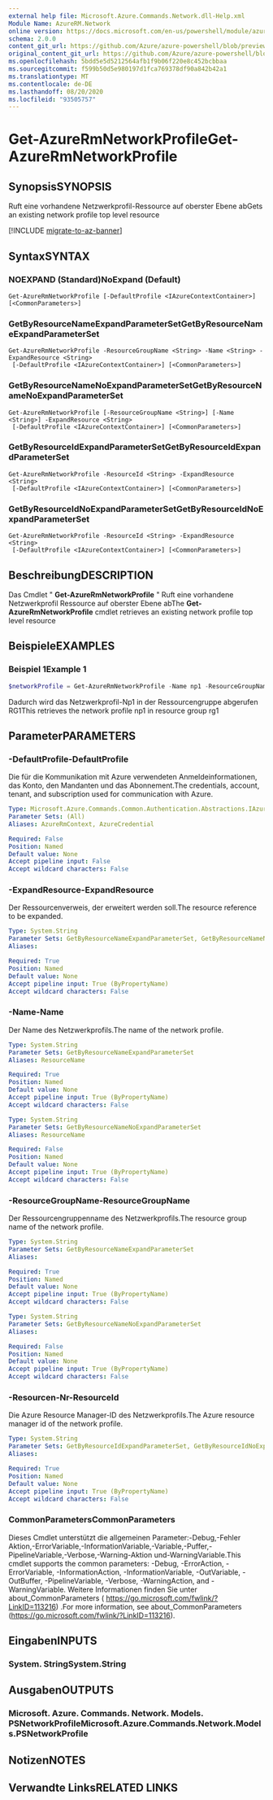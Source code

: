 ```yaml
---
external help file: Microsoft.Azure.Commands.Network.dll-Help.xml
Module Name: AzureRM.Network
online version: https://docs.microsoft.com/en-us/powershell/module/azurerm.network/get-azurermnetworkprofile
schema: 2.0.0
content_git_url: https://github.com/Azure/azure-powershell/blob/preview/src/ResourceManager/Network/Commands.Network/help/Get-AzureRmNetworkProfile.md
original_content_git_url: https://github.com/Azure/azure-powershell/blob/preview/src/ResourceManager/Network/Commands.Network/help/Get-AzureRmNetworkProfile.md
ms.openlocfilehash: 5bdd5e5d5212564afb1f9b06f220e8c452bcbbaa
ms.sourcegitcommit: f599b50d5e980197d1fca769378df90a842b42a1
ms.translationtype: MT
ms.contentlocale: de-DE
ms.lasthandoff: 08/20/2020
ms.locfileid: "93505757"
---
```

# <span data-ttu-id="f9cec-101">Get-AzureRmNetworkProfile</span><span class="sxs-lookup"><span data-stu-id="f9cec-101">Get-AzureRmNetworkProfile</span></span>

## <span data-ttu-id="f9cec-102">Synopsis</span><span class="sxs-lookup"><span data-stu-id="f9cec-102">SYNOPSIS</span></span>
<span data-ttu-id="f9cec-103">Ruft eine vorhandene Netzwerkprofil-Ressource auf oberster Ebene ab</span><span class="sxs-lookup"><span data-stu-id="f9cec-103">Gets an existing network profile top level resource</span></span>

[!INCLUDE [migrate-to-az-banner](../../includes/migrate-to-az-banner.md)]

## <span data-ttu-id="f9cec-104">Syntax</span><span class="sxs-lookup"><span data-stu-id="f9cec-104">SYNTAX</span></span>

### <span data-ttu-id="f9cec-105">NOEXPAND (Standard)</span><span class="sxs-lookup"><span data-stu-id="f9cec-105">NoExpand (Default)</span></span>
```
Get-AzureRmNetworkProfile [-DefaultProfile <IAzureContextContainer>] [<CommonParameters>]
```

### <span data-ttu-id="f9cec-106">GetByResourceNameExpandParameterSet</span><span class="sxs-lookup"><span data-stu-id="f9cec-106">GetByResourceNameExpandParameterSet</span></span>
```
Get-AzureRmNetworkProfile -ResourceGroupName <String> -Name <String> -ExpandResource <String>
 [-DefaultProfile <IAzureContextContainer>] [<CommonParameters>]
```

### <span data-ttu-id="f9cec-107">GetByResourceNameNoExpandParameterSet</span><span class="sxs-lookup"><span data-stu-id="f9cec-107">GetByResourceNameNoExpandParameterSet</span></span>
```
Get-AzureRmNetworkProfile [-ResourceGroupName <String>] [-Name <String>] -ExpandResource <String>
 [-DefaultProfile <IAzureContextContainer>] [<CommonParameters>]
```

### <span data-ttu-id="f9cec-108">GetByResourceIdExpandParameterSet</span><span class="sxs-lookup"><span data-stu-id="f9cec-108">GetByResourceIdExpandParameterSet</span></span>
```
Get-AzureRmNetworkProfile -ResourceId <String> -ExpandResource <String>
 [-DefaultProfile <IAzureContextContainer>] [<CommonParameters>]
```

### <span data-ttu-id="f9cec-109">GetByResourceIdNoExpandParameterSet</span><span class="sxs-lookup"><span data-stu-id="f9cec-109">GetByResourceIdNoExpandParameterSet</span></span>
```
Get-AzureRmNetworkProfile -ResourceId <String> -ExpandResource <String>
 [-DefaultProfile <IAzureContextContainer>] [<CommonParameters>]
```

## <span data-ttu-id="f9cec-110">Beschreibung</span><span class="sxs-lookup"><span data-stu-id="f9cec-110">DESCRIPTION</span></span>
<span data-ttu-id="f9cec-111">Das Cmdlet " **Get-AzureRmNetworkProfile** " Ruft eine vorhandene Netzwerkprofil Ressource auf oberster Ebene ab</span><span class="sxs-lookup"><span data-stu-id="f9cec-111">The **Get-AzureRmNetworkProfile** cmdlet retrieves an existing network profile top level resource</span></span>

## <span data-ttu-id="f9cec-112">Beispiele</span><span class="sxs-lookup"><span data-stu-id="f9cec-112">EXAMPLES</span></span>

### <span data-ttu-id="f9cec-113">Beispiel 1</span><span class="sxs-lookup"><span data-stu-id="f9cec-113">Example 1</span></span>
```powershell
$networkProfile = Get-AzureRmNetworkProfile -Name np1 -ResourceGroupName rg1
```

<span data-ttu-id="f9cec-114">Dadurch wird das Netzwerkprofil-Np1 in der Ressourcengruppe abgerufen RG1</span><span class="sxs-lookup"><span data-stu-id="f9cec-114">This retrieves the network profile np1 in resource group rg1</span></span>

## <span data-ttu-id="f9cec-115">Parameter</span><span class="sxs-lookup"><span data-stu-id="f9cec-115">PARAMETERS</span></span>

### <span data-ttu-id="f9cec-116">-DefaultProfile</span><span class="sxs-lookup"><span data-stu-id="f9cec-116">-DefaultProfile</span></span>
<span data-ttu-id="f9cec-117">Die für die Kommunikation mit Azure verwendeten Anmeldeinformationen, das Konto, den Mandanten und das Abonnement.</span><span class="sxs-lookup"><span data-stu-id="f9cec-117">The credentials, account, tenant, and subscription used for communication with Azure.</span></span>

```yaml
Type: Microsoft.Azure.Commands.Common.Authentication.Abstractions.IAzureContextContainer
Parameter Sets: (All)
Aliases: AzureRmContext, AzureCredential

Required: False
Position: Named
Default value: None
Accept pipeline input: False
Accept wildcard characters: False
```

### <span data-ttu-id="f9cec-118">-ExpandResource</span><span class="sxs-lookup"><span data-stu-id="f9cec-118">-ExpandResource</span></span>
<span data-ttu-id="f9cec-119">Der Ressourcenverweis, der erweitert werden soll.</span><span class="sxs-lookup"><span data-stu-id="f9cec-119">The resource reference to be expanded.</span></span>

```yaml
Type: System.String
Parameter Sets: GetByResourceNameExpandParameterSet, GetByResourceNameNoExpandParameterSet, GetByResourceIdExpandParameterSet, GetByResourceIdNoExpandParameterSet
Aliases:

Required: True
Position: Named
Default value: None
Accept pipeline input: True (ByPropertyName)
Accept wildcard characters: False
```

### <span data-ttu-id="f9cec-120">-Name</span><span class="sxs-lookup"><span data-stu-id="f9cec-120">-Name</span></span>
<span data-ttu-id="f9cec-121">Der Name des Netzwerkprofils.</span><span class="sxs-lookup"><span data-stu-id="f9cec-121">The name of the network profile.</span></span>

```yaml
Type: System.String
Parameter Sets: GetByResourceNameExpandParameterSet
Aliases: ResourceName

Required: True
Position: Named
Default value: None
Accept pipeline input: True (ByPropertyName)
Accept wildcard characters: False
```

```yaml
Type: System.String
Parameter Sets: GetByResourceNameNoExpandParameterSet
Aliases: ResourceName

Required: False
Position: Named
Default value: None
Accept pipeline input: True (ByPropertyName)
Accept wildcard characters: False
```

### <span data-ttu-id="f9cec-122">-ResourceGroupName</span><span class="sxs-lookup"><span data-stu-id="f9cec-122">-ResourceGroupName</span></span>
<span data-ttu-id="f9cec-123">Der Ressourcengruppenname des Netzwerkprofils.</span><span class="sxs-lookup"><span data-stu-id="f9cec-123">The resource group name of the network profile.</span></span>

```yaml
Type: System.String
Parameter Sets: GetByResourceNameExpandParameterSet
Aliases:

Required: True
Position: Named
Default value: None
Accept pipeline input: True (ByPropertyName)
Accept wildcard characters: False
```

```yaml
Type: System.String
Parameter Sets: GetByResourceNameNoExpandParameterSet
Aliases:

Required: False
Position: Named
Default value: None
Accept pipeline input: True (ByPropertyName)
Accept wildcard characters: False
```

### <span data-ttu-id="f9cec-124">-Resourcen-Nr</span><span class="sxs-lookup"><span data-stu-id="f9cec-124">-ResourceId</span></span>
<span data-ttu-id="f9cec-125">Die Azure Resource Manager-ID des Netzwerkprofils.</span><span class="sxs-lookup"><span data-stu-id="f9cec-125">The Azure resource manager id of the network profile.</span></span>

```yaml
Type: System.String
Parameter Sets: GetByResourceIdExpandParameterSet, GetByResourceIdNoExpandParameterSet
Aliases:

Required: True
Position: Named
Default value: None
Accept pipeline input: True (ByPropertyName)
Accept wildcard characters: False
```

### <span data-ttu-id="f9cec-126">CommonParameters</span><span class="sxs-lookup"><span data-stu-id="f9cec-126">CommonParameters</span></span>
<span data-ttu-id="f9cec-127">Dieses Cmdlet unterstützt die allgemeinen Parameter:-Debug,-Fehler Aktion,-ErrorVariable,-InformationVariable,-Variable,-Puffer,-PipelineVariable,-Verbose,-Warning-Aktion und-WarningVariable.</span><span class="sxs-lookup"><span data-stu-id="f9cec-127">This cmdlet supports the common parameters: -Debug, -ErrorAction, -ErrorVariable, -InformationAction, -InformationVariable, -OutVariable, -OutBuffer, -PipelineVariable, -Verbose, -WarningAction, and -WarningVariable.</span></span> <span data-ttu-id="f9cec-128">Weitere Informationen finden Sie unter about_CommonParameters ( https://go.microsoft.com/fwlink/?LinkID=113216) .</span><span class="sxs-lookup"><span data-stu-id="f9cec-128">For more information, see about_CommonParameters (https://go.microsoft.com/fwlink/?LinkID=113216).</span></span>

## <span data-ttu-id="f9cec-129">Eingaben</span><span class="sxs-lookup"><span data-stu-id="f9cec-129">INPUTS</span></span>

### <span data-ttu-id="f9cec-130">System. String</span><span class="sxs-lookup"><span data-stu-id="f9cec-130">System.String</span></span>

## <span data-ttu-id="f9cec-131">Ausgaben</span><span class="sxs-lookup"><span data-stu-id="f9cec-131">OUTPUTS</span></span>

### <span data-ttu-id="f9cec-132">Microsoft. Azure. Commands. Network. Models. PSNetworkProfile</span><span class="sxs-lookup"><span data-stu-id="f9cec-132">Microsoft.Azure.Commands.Network.Models.PSNetworkProfile</span></span>

## <span data-ttu-id="f9cec-133">Notizen</span><span class="sxs-lookup"><span data-stu-id="f9cec-133">NOTES</span></span>

## <span data-ttu-id="f9cec-134">Verwandte Links</span><span class="sxs-lookup"><span data-stu-id="f9cec-134">RELATED LINKS</span></span>
